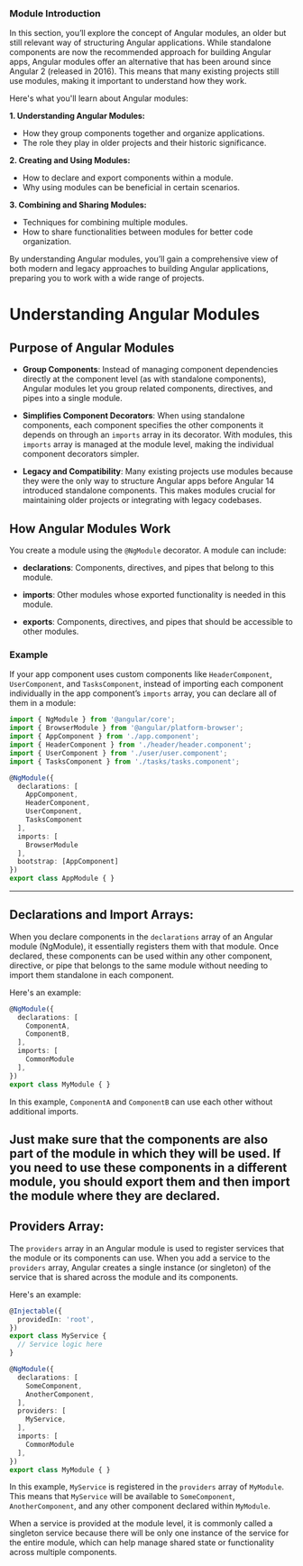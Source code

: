 ### Module Introduction

In this section, you’ll explore the concept of Angular modules, an older but still relevant way of structuring Angular applications. While standalone components are now the recommended approach for building Angular apps, Angular modules offer an alternative that has been around since Angular 2 (released in 2016). This means that many existing projects still use modules, making it important to understand how they work.

Here's what you'll learn about Angular modules:

**1. Understanding Angular Modules:**
   - How they group components together and organize applications.
   - The role they play in older projects and their historic significance.

**2. Creating and Using Modules:**
   - How to declare and export components within a module.
   - Why using modules can be beneficial in certain scenarios.

**3. Combining and Sharing Modules:**
   - Techniques for combining multiple modules.
   - How to share functionalities between modules for better code organization.

By understanding Angular modules, you’ll gain a comprehensive view of both modern and legacy approaches to building Angular applications, preparing you to work with a wide range of projects.


# Understanding Angular Modules

## Purpose of Angular Modules

- **Group Components**: 
  Instead of managing component dependencies directly at the component level (as with standalone components), Angular modules let you group related components, directives, and pipes into a single module.

- **Simplifies Component Decorators**: 
  When using standalone components, each component specifies the other components it depends on through an `imports` array in its decorator. With modules, this `imports` array is managed at the module level, making the individual component decorators simpler.

- **Legacy and Compatibility**: 
  Many existing projects use modules because they were the only way to structure Angular apps before Angular 14 introduced standalone components. This makes modules crucial for maintaining older projects or integrating with legacy codebases.

## How Angular Modules Work

You create a module using the `@NgModule` decorator. A module can include:

- **declarations**: 
  Components, directives, and pipes that belong to this module.

- **imports**: 
  Other modules whose exported functionality is needed in this module.

- **exports**: 
  Components, directives, and pipes that should be accessible to other modules.

### Example

If your app component uses custom components like `HeaderComponent`, `UserComponent`, and `TasksComponent`, instead of importing each component individually in the app component’s `imports` array, you can declare all of them in a module:

```typescript
import { NgModule } from '@angular/core';
import { BrowserModule } from '@angular/platform-browser';
import { AppComponent } from './app.component';
import { HeaderComponent } from './header/header.component';
import { UserComponent } from './user/user.component';
import { TasksComponent } from './tasks/tasks.component';

@NgModule({
  declarations: [
    AppComponent,
    HeaderComponent,
    UserComponent,
    TasksComponent
  ],
  imports: [
    BrowserModule
  ],
  bootstrap: [AppComponent]
})
export class AppModule { }
```
---
## Declarations and Import Arrays:
When you declare components in the `declarations` array of an Angular module (NgModule), it essentially registers them with that module. Once declared, these components can be used within any other component, directive, or pipe that belongs to the same module without needing to import them standalone in each component.

Here's an example:

```typescript
@NgModule({
  declarations: [
    ComponentA,
    ComponentB,
  ],
  imports: [
    CommonModule
  ],
})
export class MyModule { }
```

In this example, `ComponentA` and `ComponentB` can use each other without additional imports.

Just make sure that the components are also part of the module in which they will be used. If you need to use these components in a different module, you should export them and then import the module where they are declared.
---
## Providers Array:
The `providers` array in an Angular module is used to register services that the module or its components can use. When you add a service to the `providers` array, Angular creates a single instance (or singleton) of the service that is shared across the module and its components.

Here's an example:

```typescript
@Injectable({
  providedIn: 'root',
})
export class MyService {
  // Service logic here
}

@NgModule({
  declarations: [
    SomeComponent,
    AnotherComponent,
  ],
  providers: [
    MyService,
  ],
  imports: [
    CommonModule
  ],
})
export class MyModule { }
```

In this example, `MyService` is registered in the `providers` array of `MyModule`. This means that `MyService` will be available to `SomeComponent`, `AnotherComponent`, and any other component declared within `MyModule`.

When a service is provided at the module level, it is commonly called a singleton service because there will be only one instance of the service for the entire module, which can help manage shared state or functionality across multiple components.



